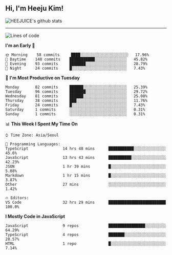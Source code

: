 ## Hi, I'm Heeju Kim!

![HEEJUICE's github stats](https://github-readme-stats.vercel.app/api?username=HEEJUICE&show_icons=true)

---
<!--START_SECTION:waka-->
![Lines of code](https://img.shields.io/badge/From%20Hello%20World%20I%27ve%20Written-9.0%20million%20lines%20of%20code-blue)

**I'm an Early 🐤** 

```text
🌞 Morning    58 commits     ████░░░░░░░░░░░░░░░░░░░░░   17.96% 
🌆 Daytime    148 commits    ███████████░░░░░░░░░░░░░░   45.82% 
🌃 Evening    93 commits     ███████░░░░░░░░░░░░░░░░░░   28.79% 
🌙 Night      24 commits     █░░░░░░░░░░░░░░░░░░░░░░░░   7.43%

```
📅 **I'm Most Productive on Tuesday** 

```text
Monday       82 commits     ██████░░░░░░░░░░░░░░░░░░░   25.39% 
Tuesday      96 commits     ███████░░░░░░░░░░░░░░░░░░   29.72% 
Wednesday    81 commits     ██████░░░░░░░░░░░░░░░░░░░   25.08% 
Thursday     38 commits     ███░░░░░░░░░░░░░░░░░░░░░░   11.76% 
Friday       24 commits     █░░░░░░░░░░░░░░░░░░░░░░░░   7.43% 
Saturday     1 commits      ░░░░░░░░░░░░░░░░░░░░░░░░░   0.31% 
Sunday       1 commits      ░░░░░░░░░░░░░░░░░░░░░░░░░   0.31%

```


📊 **This Week I Spent My Time On** 

```text
⌚︎ Time Zone: Asia/Seoul

💬 Programming Languages: 
TypeScript               14 hrs 48 mins      ███████████░░░░░░░░░░░░░░   45.6% 
JavaScript               13 hrs 43 mins      ██████████░░░░░░░░░░░░░░░   42.23% 
JSON                     1 hr 39 mins        █░░░░░░░░░░░░░░░░░░░░░░░░   5.08% 
Markdown                 1 hr 15 mins        █░░░░░░░░░░░░░░░░░░░░░░░░   3.87% 
Other                    27 mins             ░░░░░░░░░░░░░░░░░░░░░░░░░   1.42%

🔥 Editors: 
VS Code                  32 hrs 29 mins      █████████████████████████   100.0%

```

**I Mostly Code in JavaScript** 

```text
JavaScript               9 repos             ████████████████░░░░░░░░░   64.29% 
TypeScript               4 repos             ███████░░░░░░░░░░░░░░░░░░   28.57% 
HTML                     1 repo              █░░░░░░░░░░░░░░░░░░░░░░░░   7.14%

```



<!--END_SECTION:waka-->
